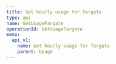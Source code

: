 ```yaml
---
title: Get hourly usage for fargate
type: api
name: GetUsageFargate
operationId: GetUsageFargate
menu:
  api_v1:
    name: Get hourly usage for fargate
    parent: Usage
---
```


